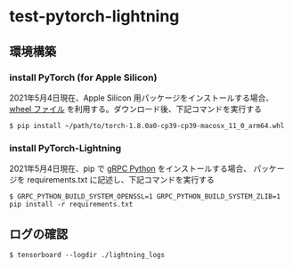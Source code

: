 # test-pytorch-lightning

## 環境構築

### install PyTorch (for Apple Silicon)

2021年5月4日現在、Apple Silicon 用パッケージをインストールする場合、
[wheel ファイル](https://github.com/wizyoung/AppleSiliconSelfBuilds/blob/main/builds/torch-1.8.0a0-cp39-cp39-macosx_11_0_arm64.whl)
を利用する。ダウンロード後、下記コマンドを実行する

```shell
$ pip install ~/path/to/torch-1.8.0a0-cp39-cp39-macosx_11_0_arm64.whl
```

### install PyTorch-Lightning

2021年5月4日現在、pip で [gRPC Python](https://github.com/grpc/grpc/tree/master/src/python/grpcio) をインストールする場合、 
パッケージを requirements.txt に記述し、下記コマンドを実行する

```shell
$ GRPC_PYTHON_BUILD_SYSTEM_OPENSSL=1 GRPC_PYTHON_BUILD_SYSTEM_ZLIB=1 pip install -r requirements.txt
```

## ログの確認

```shell
$ tensorboard --logdir ./lightning_logs
```

